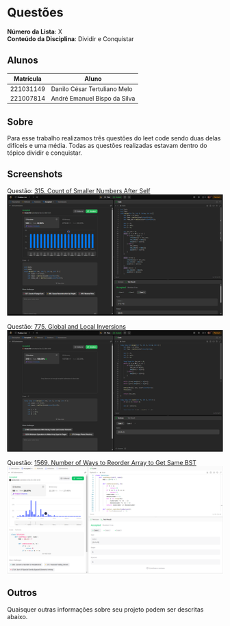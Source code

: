 # Questões

**Número da Lista**: X<br>
**Conteúdo da Disciplina**: Dividir e Conquistar

## Alunos
|Matrícula | Aluno |
| -- | -- |
| 221031149  |  Danilo César Tertuliano Melo |
| 221007814  |  André Emanuel Bispo da Silva |

## Sobre 
Para esse trabalho realizamos três questões do leet code sendo duas delas difíceis e uma média. Todas as questões realizadas estavam dentro do tópico dividir e conquistar.

## Screenshots
Questão: [315. Count of Smaller Numbers After Self](https://leetcode.com/problems/count-of-smaller-numbers-after-self/description/)
![315](resultado-315.png)

Questão: [775. Global and Local Inversions](https://leetcode.com/problems/global-and-local-inversions/description/)
![775](resultado-775.png)

Questão: [1569. Number of Ways to Reorder Array to Get Same BST](https://leetcode.com/problems/number-of-ways-to-reorder-array-to-get-same-bst/description/)
![1569](resultado-1569.png)


## Outros 
Quaisquer outras informações sobre seu projeto podem ser descritas abaixo.




